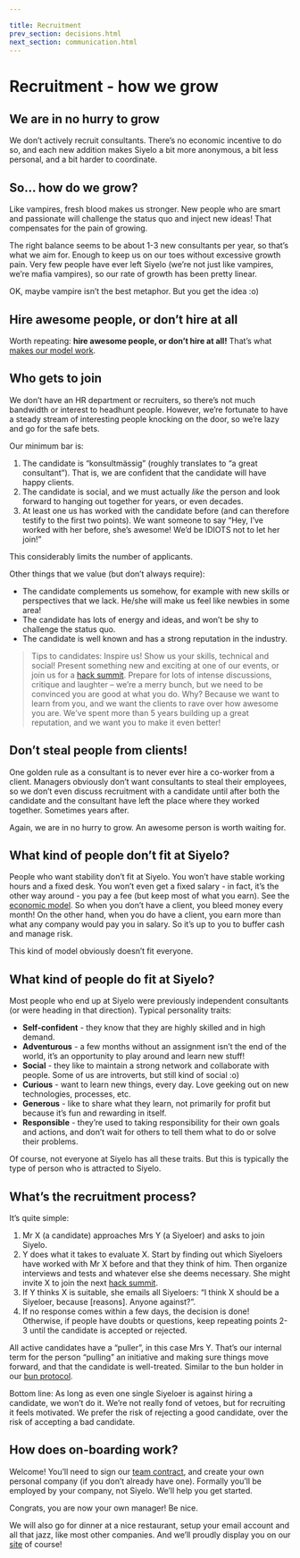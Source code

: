 ```yaml
---

title: Recruitment
prev_section: decisions.html
next_section: communication.html
---
```


# Recruitment - how we grow

## We are in no hurry to grow

We don’t actively recruit consultants. There’s no economic incentive to
do so, and each new addition makes Siyelo a bit more anonymous, a bit
less personal, and a bit harder to coordinate.

## So… how do we grow?

Like vampires, fresh blood makes us stronger. New people who are smart
and passionate will challenge the status quo and inject new ideas! That
compensates for the pain of growing.

The right balance seems to be about 1-3 new consultants per year, so
that’s what we aim for. Enough to keep us on our toes without excessive
growth pain. Very few people have ever left Siyelo (we’re not just like
vampires, we’re mafia vampires), so our rate of growth has been pretty
linear.

OK, maybe vampire isn’t the best metaphor. But you get the idea :o)

## Hire awesome people, or don’t hire at all

Worth repeating: **hire awesome people, or don’t hire at all!**
That’s what [makes our model work](why-this-works.html).

## Who gets to join

We don’t have an HR department or recruiters, so there’s not much
bandwidth or interest to headhunt people. However, we’re fortunate to
have a steady stream of interesting people knocking on the door, so
we’re lazy and go for the safe bets.

Our minimum bar is:

1.  The candidate is “konsultmässig” (roughly translates to “a great
    consultant”). That is, we are confident that the candidate will have
    happy clients.
2.  The candidate is social, and we must actually *like* the person and
    look forward to hanging out together for years, or even decades.
3.  At least one us has worked with the candidate before (and can
    therefore testify to the first two points). We want someone to say
    “Hey, I’ve worked with her before, she’s awesome! We’d be IDIOTS not
    to let her join!”

This considerably limits the number of applicants.

Other things that we value (but don’t always require):

-   The candidate complements us somehow, for example with new skills or
    perspectives that we lack. He/she will make us feel like newbies in
    some area!
-   The candidate has lots of energy and ideas, and won’t be shy to
    challenge the status quo.
-   The candidate is well known and has a strong reputation in
    the industry.

> Tips to candidates: Inspire us! Show us your skills, technical and
> social! Present something new and exciting at one of our events, or
> join us for a [hack summit](hack-summit.html). Prepare for lots of
> intense discussions, critique and laughter – we’re a merry bunch, but
> we need to be convinced you are good at what you do. Why? Because we
> want to learn from you, and we want the clients to rave over how
> awesome you are. We’ve spent more than 5 years building up a great
> reputation, and we want you to make it even better!

## Don’t steal people from clients!

One golden rule as a consultant is to never ever hire a co-worker from a
client. Managers obviously don’t want consultants to steal their
employees, so we don’t even discuss recruitment with a candidate until
after both the candidate and the consultant have left the place where
they worked together. Sometimes years after.

Again, we are in no hurry to grow. An awesome person is worth waiting
for.

## What kind of people don’t fit at Siyelo?

People who want stability don’t fit at Siyelo. You won’t have stable
working hours and a fixed desk. You won’t even get a fixed salary - in
fact, it’s the other way around - you pay a fee (but keep most of what
you earn). See the [economic model](economic-model.html). So when you
don’t have a client, you bleed money every month! On the other hand,
when you do have a client, you earn more than what any company would pay
you in salary. So it’s up to you to buffer cash and manage risk.

This kind of model obviously doesn’t fit everyone.

## What kind of people do fit at Siyelo?

Most people who end up at Siyelo were previously independent consultants
(or were heading in that direction). Typical personality traits:

-   **Self-confident** - they know that they are highly skilled and in
    high demand.
-   **Adventurous** - a few months without an assignment isn’t the end
    of the world, it’s an opportunity to play around and learn new
    stuff!
-   **Social** - they like to maintain a strong network and collaborate
    with people. Some of us are introverts, but still kind of social :o)
-   **Curious** - want to learn new things, every day. Love geeking out
    on new technologies, processes, etc.
-   **Generous** - like to share what they learn, not primarily for
    profit but because it’s fun and rewarding in itself.
-   **Responsible** - they’re used to taking responsibility for their
    own goals and actions, and don’t wait for others to tell them what
    to do or solve their problems.

Of course, not everyone at Siyelo has all these traits. But this is
typically the type of person who is attracted to Siyelo.

## What’s the recruitment process?

It’s quite simple:

1.  Mr X (a candidate) approaches Mrs Y (a Siyeloer) and asks to
    join Siyelo.
2.  Y does what it takes to evaluate X. Start by finding out which
    Siyeloers have worked with Mr X before and that they think of him.
    Then organize interviews and tests and whatever else she
    deems necessary. She might invite X to join the next [hack
    summit](hack-summit.html).
3.  If Y thinks X is suitable, she emails all Siyeloers: “I think X
    should be a Siyeloer, because \[reasons\]. Anyone against?”.
4.  If no response comes within a few days, the decision is done!
    Otherwise, if people have doubts or questions, keep repeating points
    2-3 until the candidate is accepted or rejected.

All active candidates have a “puller”, in this case Mrs Y. That’s our
internal term for the person “pulling” an initiative and making sure
things move forward, and that the candidate is well-treated. Similar to
the bun holder in our [bun protocol](bun-protocol.html).

Bottom line: As long as even one single Siyeloer is against hiring a
candidate, we won’t do it. We’re not really fond of vetoes, but for
recruiting it feels motivated. We prefer the risk of rejecting a good
candidate, over the risk of accepting a bad candidate.

## How does on-boarding work?

Welcome! You’ll need to sign our [team contract](team-contract-en.html),
and create your own personal company (if you don’t already have one).
Formally you’ll be employed by your company, not Siyelo. We’ll help you
get started.

Congrats, you are now your own manager! Be nice.

We will also go for dinner at a nice restaurant, setup your email
account and all that jazz, like most other companies. And we’ll proudly
display you on our [site](https://www.siyelo.com/consultants) of course!
